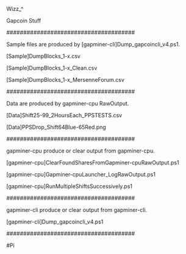 Wizz_^

Gapcoin Stuff

######################################

Sample files are produced by [gapminer-cli]Dump_gapcoincli_v4.ps1.

[Sample]DumpBlocks_1-x.csv

[Sample]DumpBlocks_1-x_Clean.csv

[Sample]DumpBlocks_1-x_MersenneForum.csv

######################################

Data are produced by gapminer-cpu RawOutput.

[Data]Shift25-99_2HoursEach_PPSTESTS.csv

[Data]PPSDrop_Shift64Blue-65Red.png

######################################

gapminer-cpu produce or clear output from gapminer-cpu.

[gapminer-cpu]ClearFoundSharesFromGapminer-cpuRawOutput.ps1

[gapminer-cpu]Gapminer-cpuLauncher_LogRawOutput.ps1

[gapminer-cpu]RunMultipleShiftsSuccessively.ps1

######################################

gapminer-cli produce or clear output from gapminer-cli.

[gapminer-cli]Dump_gapcoincli_v4.ps1

######################################

#Pi
